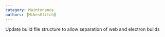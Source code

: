 ```yaml
---
category: Maintenance
authors: [MikesGlitch]
---
```


Update build file structure to allow separation of web and electron builds

